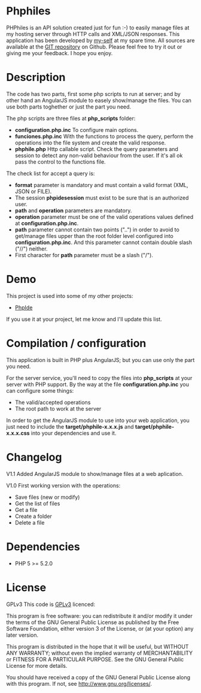 # Phphiles
PHPhiles is an API solution created just for fun :-) to easily manage files at my hosting server through HTTP calls and XML/JSON responses.
This application has been developed by [my-self](https://www.linkedin.com/in/alejandro-d%C3%A9cimo-8b91b672) at my spare time. All sources are available at the [GIT repository](https://github.com/Eidansoft/Phphiles) on Github. Please feel free to try it out or giving me your feedback. I hope you enjoy.

# Description
The code has two parts, first some php scripts to run at server; and by other hand an AngularJS module to easely show/manage the files. You can use both parts toghether or just the part you need.

The php scripts are three files at **php_scripts** folder:
 - **configuration.php.inc** To configure main options.
 - **funciones.php.inc** With the functions to process the query, perform the operations into the file system and create the valid response.
 - **phphile.php** Http callable script. Check the query parameters and session to detect any non-valid behaviour from the user. If it's all ok pass the control to the functions file.

The check list for accept a query is:
 - **format** parameter is mandatory and must contain a valid format (XML, JSON or FILE).
 - The session **phpidesession** must exist to be sure that is an authorized user.
 - **path** and **operation** parameters are mandatory.
 - **operation** parameter must be one of the valid operations values defined at **configuration.php.inc**.
 - **path** parameter cannot contain two points ("..") in order to avoid to get/manage files upper than the root folder level configured into **configuration.php.inc**. And this parameter cannot contain double slash ("//") neither.
 - First character for **path** parameter must be a slash ("/").

# Demo
This project is used into some of my other projects:
 - [PhpIde](https://github.com/Eidansoft/PhpIde)

If you use it at your project, let me know and I'll update this list.

# Compilation / configuration
This application is built in PHP plus AngularJS; but you can use only the part you need.

For the server service, you'll need to copy the files into **php_scripts** at your server with PHP support. By the way at the file **configuration.php.inc** you can configure some things:
 - The valid/accepted operations
 - The root path to work at the server

In order to get the AngularJS module to use into your web application, you just need to include the **target/phphile-x.x.x.js** and **target/phphile-x.x.x.css** into your dependencies and use it.

# Changelog
V1.1 Added AngularJS module to show/manage files at a web aplication.

V1.0 First working version with the operations:
 - Save files (new or modify)
 - Get the list of files
 - Get a file
 - Create a folder
 - Delete a file

# Dependencies
 - PHP 5 >= 5.2.0


# License
GPLv3
This code is [GPLv3](http://www.gnu.org/licenses/gpl-3.0.en.html) licenced:

This program is free software: you can redistribute it and/or modify it under the terms of the GNU General Public License as published by the Free Software Foundation, either version 3 of the License, or
(at your option) any later version.

This program is distributed in the hope that it will be useful, but WITHOUT ANY WARRANTY; without even the implied warranty of MERCHANTABILITY or FITNESS FOR A PARTICULAR PURPOSE. See the GNU General Public License for more details.

You should have received a copy of the GNU General Public License along with this program.  If not, see <http://www.gnu.org/licenses/>.